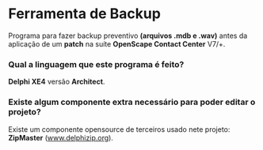 Ferramenta de Backup
====================

Programa para fazer backup preventivo __(arquivos .mdb e .wav)__ antes da aplicação de um __patch__ na suíte **OpenScape Contact Center** V7/+.

### Qual a linguagem que este programa é feito?
**Delphi XE4** versão **Architect**. 

### Existe algum componente extra necessário para poder editar o projeto?
Existe um componente opensource de terceiros usado nete projeto: **ZipMaster** (www.delphizip.org). 